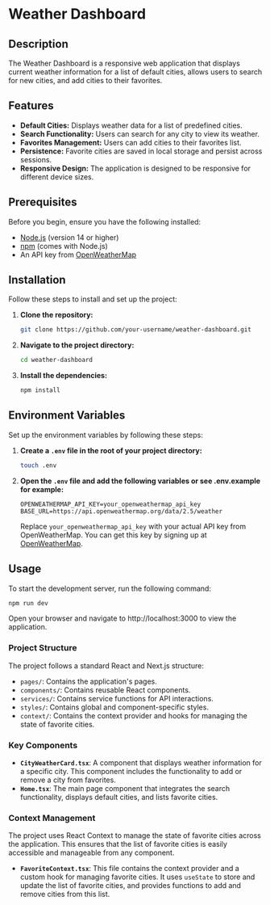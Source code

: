 # Weather Dashboard

## Description

The Weather Dashboard is a responsive web application that displays current weather information for a list of default cities, allows users to search for new cities, and add cities to their favorites.

## Features

- **Default Cities:** Displays weather data for a list of predefined cities.
- **Search Functionality:** Users can search for any city to view its weather.
- **Favorites Management:** Users can add cities to their favorites list.
- **Persistence:** Favorite cities are saved in local storage and persist across sessions.
- **Responsive Design:** The application is designed to be responsive for different device sizes.

## Prerequisites

Before you begin, ensure you have the following installed:

- [Node.js](https://nodejs.org/en/download/) (version 14 or higher)
- [npm](https://www.npmjs.com/get-npm) (comes with Node.js)
- An API key from [OpenWeatherMap](https://openweathermap.org/)

## Installation

Follow these steps to install and set up the project:

1. **Clone the repository:**

   ```bash
   git clone https://github.com/your-username/weather-dashboard.git
   ```

2. **Navigate to the project directory:**

   ```bash
   cd weather-dashboard
   ```

3. **Install the dependencies:**

   ```bash
   npm install
   ```

## Environment Variables

Set up the environment variables by following these steps:

1. **Create a `.env` file in the root of your project directory:**

   ```bash
   touch .env
   ```

2. **Open the `.env`  file and add the following variables or see .env.example for example:**

   ```env
   OPENWEATHERMAP_API_KEY=your_openweathermap_api_key
   BASE_URL=https://api.openweathermap.org/data/2.5/weather
   ```

   Replace `your_openweathermap_api_key` with your actual API key from OpenWeatherMap. You can get this key by signing up at [OpenWeatherMap](https://openweathermap.org/).

## Usage

To start the development server, run the following command:

```bash
npm run dev
```

Open your browser and navigate to http://localhost:3000 to view the application.

### Project Structure

The project follows a standard React and Next.js structure:

- `pages/`: Contains the application's pages.
- `components/`: Contains reusable React components.
- `services/`: Contains service functions for API interactions.
- `styles/`: Contains global and component-specific styles.
- `context/`: Contains the context provider and hooks for managing the state of favorite cities.

### Key Components

- **`CityWeatherCard.tsx`**: A component that displays weather information for a specific city. This component includes the functionality to add or remove a city from favorites.
- **`Home.tsx`**: The main page component that integrates the search functionality, displays default cities, and lists favorite cities.

### Context Management

The project uses React Context to manage the state of favorite cities across the application. This ensures that the list of favorite cities is easily accessible and manageable from any component.

- **`FavoriteContext.tsx`**: This file contains the context provider and a custom hook for managing favorite cities. It uses `useState` to store and update the list of favorite cities, and provides functions to add and remove cities from this list.
